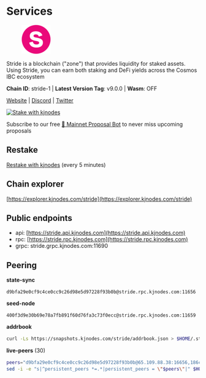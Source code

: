 # Services

<figure><img src="https://raw.githubusercontent.com/kj89/cosmos-images/main/logos/stride.png" alt=""><figcaption></figcaption></figure>

Stride is a blockchain ("zone") that provides liquidity for staked assets.  Using Stride, you can earn both staking and DeFi yields across the Cosmos IBC ecosystem

**Chain ID**: stride-1 | **Latest Version Tag**: v9.0.0 | **Wasm**: OFF

[Website](https://stride.zone) | [Discord](https://discord.gg/mzQZ8dAE7u) | [Twitter](https://twitter.com/stride_zone)

[![Stake with kjnodes](https://i.ibb.co/cr44Q8j/button-stake-with-kjnodes.png)](https://restake.app/stride/stridevaloper1j8gkhtllnp252l6g6zwzea30e7pvzqttr9768n)

Subscribe to our free [🤖 Mainnet Proposal Bot](https://t.me/kjnodes_proposal_bot) to never miss upcoming proposals

## Restake

[Restake with kjnodes](https://restake.app/stride/stridevaloper1j8gkhtllnp252l6g6zwzea30e7pvzqttr9768n) (every 5 minutes)
## Chain explorer
[https://explorer.kjnodes.com/stride](https://explorer.kjnodes.com/stride)

## Public endpoints

* api: [https://stride.api.kjnodes.com](https://stride.api.kjnodes.com)
* rpc: [https://stride.rpc.kjnodes.com](https://stride.rpc.kjnodes.com)
* grpc: stride.grpc.kjnodes.com:11690

## Peering

**state-sync**

```text
d9bfa29e0cf9c4ce0cc9c26d98e5d97228f93b0b@stride.rpc.kjnodes.com:11656
```

**seed-node**

```text
400f3d9e30b69e78a7fb891f60d76fa3c73f0ecc@stride.rpc.kjnodes.com:11659
```

**addrbook**
```bash
curl -Ls https://snapshots.kjnodes.com/stride/addrbook.json > $HOME/.stride/config/addrbook.json
```

**live-peers** (30)
```bash
peers="d9bfa29e0cf9c4ce0cc9c26d98e5d97228f93b0b@65.109.88.38:16656,186cc57831ec3f1b44066bcf485a9f1f0796479a@77.37.176.99:26656,a988534ab1e4bc42aad26ea7ec7bdc7d5415a14c@107.6.2.27:32670,20f56a68a04eedc764b7e1b87b7032a50b9d4fe9@51.81.155.97:10456,ea6a7b2f366bc343f0670f1673fd86001dd08eb0@65.108.122.246:26636,9ee75491e354965d8bfd8434aa093f8613bc1dce@65.108.238.103:12256,1ec2a654e00e22279ee50f13f074f2bce7218681@15.235.114.194:10156,7ab3bfcdbe618ed62317cbc40ef48aee783fb2b4@144.76.152.68:4656,d2247f7b919f0781c90ee61958d7044665a22d38@169.155.44.213:26656,df43d9a9490495aa528431077b526eabeec46b52@95.217.197.100:26653,6831d67983cf5ebcb44da01737ccd6ccbd15c08e@193.70.47.90:12256,44e797771bff124693e63a8ec331d42873cf2ae2@95.217.202.49:35656,1483ddbd1ba369c01d5496877314ed1b09bd9cc3@65.21.189.221:12256,a7d96dc929824613315dcc1c90fee119f28cc51f@164.152.160.155:26656,9731c3365c772b3bc4580de5708a33f22c6174ec@208.102.87.76:26656,450d000d0d5c010cb2e7c45b72e6cda08a22fd04@35.193.66.50:26656,ebc272824924ea1a27ea3183dd0b9ba713494f83@185.16.39.158:26886,dfc62810eeaab86587b2975c79f3c12d4830652d@15.235.114.54:26656,b212d5740b2e11e54f56b072dc13b6134650cfb5@164.152.160.97:26656,3505b1ece40f94cab8f80cfe31f5106c028ccd05@185.193.17.40:12256,ade7d4d0009c7725ee991b8c40a7f646f76bf1e3@149.102.140.108:26656,463b1dc6903455575079572fb23407be586f2a4b@185.16.39.37:26656,2254e6968e5c7ebc98ef5b79b388502fa44e10e1@5.161.134.44:26656,04b797b5a56fb939a97a3c7d9c3230d09b85e8d7@93.189.30.118:26656,d041196a1a36091605448fc65181408ccc1d5da1@65.109.122.105:26656,18704d8ffb35d412adb3fb8eea62c894cf175e75@86.48.26.130:26656,754b74f0a4208fcb80945a02c3a2826f7be4e763@144.91.102.95:26656,a1f479dc2e3322c6547a39c6c7eef5a191def57f@34.132.213.169:26656,0198f6d3ebe7bed4d176558a2ce8d341531f3e7b@74.80.183.130:26653,8385b1a396afa02e777740277ed7b731e092bf49@212.90.120.249:26656"
sed -i -e "s|^persistent_peers *=.*|persistent_peers = \"$peers\"|" $HOME/.stride/config/config.toml
```
